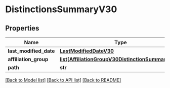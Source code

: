 # DistinctionsSummaryV30

## Properties
Name | Type | Description | Notes
------------ | ------------- | ------------- | -------------
**last_modified_date** | [**LastModifiedDateV30**](LastModifiedDateV30.md) |  | [optional] 
**affiliation_group** | [**list[AffiliationGroupV30DistinctionSummaryV30]**](AffiliationGroupV30DistinctionSummaryV30.md) |  | [optional] 
**path** | **str** |  | [optional] 

[[Back to Model list]](../README.md#documentation-for-models) [[Back to API list]](../README.md#documentation-for-api-endpoints) [[Back to README]](../README.md)

